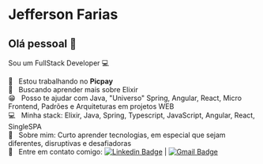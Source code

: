 # Jefferson Farias

## Olá pessoal 👋
Sou um FullStack Developer :computer:

 :rocket:  &nbsp; Estou trabalhando no **Picpay**
 <br/> :purple_heart: &nbsp; Buscando aprender mais sobre Elixir
 <br/> :grin: &nbsp; Posso te ajudar com Java, "Universo" Spring, Angular, React, Micro Frontend, Padrões e Arquiteturas em projetos WEB
 <br/> :computer: &nbsp; Minha stack: Elixir, Java, Spring, Typescript, JavaScript, Angular, React, SingleSPA
 <br/> 💬  &nbsp; Sobre mim: Curto aprender tecnologias, em especial que sejam diferentes, disruptivas e desafiadoras
 <br/> :email: &nbsp; Entre em contato comigo: [![Linkedin Badge](https://img.shields.io/badge/-JeffersonFarias-blue?style=flat-square&logo=Linkedin&logoColor=white&link=https://www.linkedin.com/in/jefferson-oliveira-farias-15790b127/)](https://www.linkedin.com/in/jefferson-oliveira-farias-15790b127/) 
| 
[![Gmail Badge](https://img.shields.io/badge/-jefferson.farias7@gmail.com-c14438?style=flat-square&logo=Gmail&logoColor=white&link=mailto:jefferson.farias7@gmail.com)](mailto:jefferson.farias7@gmail.com)
